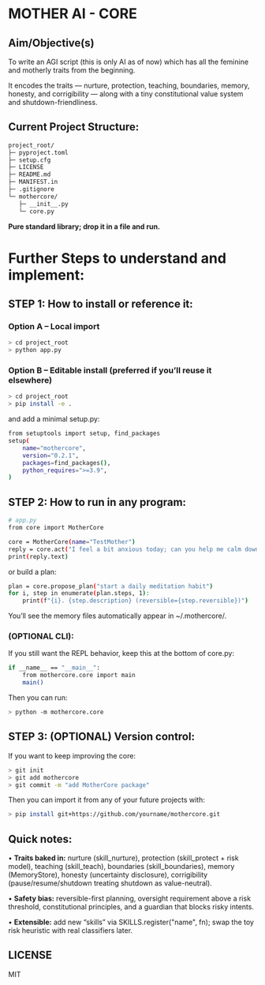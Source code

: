 # MOTHER AI - CORE

## Aim/Objective(s)
To write an AGI script (this is only AI as of now) which has all the feminine and motherly traits from the beginning.

It encodes the traits — nurture, protection, teaching, boundaries, memory, honesty, and corrigibility — along with a tiny constitutional value system and shutdown-friendliness.

## Current Project Structure:
```bash
project_root/
├─ pyproject.toml
├─ setup.cfg
├─ LICENSE
├─ README.md
├─ MANIFEST.in
├─ .gitignore
└─ mothercore/
   ├─ __init__.py
   └─ core.py
```
**Pure standard library; drop it in a file and run.**

# Further Steps to understand and implement:

## STEP 1: How to install or reference it:

### Option A – Local import
```bash
> cd project_root
> python app.py
```
### Option B – Editable install (preferred if you’ll reuse it elsewhere)
```bash
> cd project_root
> pip install -e .
```

and add a minimal setup.py:
```bash
from setuptools import setup, find_packages
setup(
    name="mothercore",
    version="0.2.1",
    packages=find_packages(),
    python_requires=">=3.9",
)
```


## STEP 2: How to run in any program:
```bash
# app.py
from core import MotherCore

core = MotherCore(name="TestMother")
reply = core.act("I feel a bit anxious today; can you help me calm down?")
print(reply.text)
```

or build a plan:
```bash
plan = core.propose_plan("start a daily meditation habit")
for i, step in enumerate(plan.steps, 1):
    print(f"{i}. {step.description} (reversible={step.reversible})")
```
You’ll see the memory files automatically appear in ~/.mothercore/.

### (OPTIONAL CLI):
If you still want the REPL behavior, keep this at the bottom of core.py:
```bash
if __name__ == "__main__":
    from mothercore.core import main
    main()
```

Then you can run:
```bash
> python -m mothercore.core
```

## STEP 3: (OPTIONAL) Version control:
If you want to keep improving the core:
```bash
> git init
> git add mothercore
> git commit -m "add MotherCore package"
```

Then you can import it from any of your future projects with:
```bash
> pip install git+https://github.com/yourname/mothercore.git
```

## Quick notes:
•	**Traits baked in:** nurture (skill_nurture), protection (skill_protect + risk model), teaching (skill_teach), boundaries (skill_boundaries), memory (MemoryStore), honesty (uncertainty disclosure), corrigibility (pause/resume/shutdown treating shutdown as value-neutral).

•	**Safety bias:** reversible-first planning, oversight requirement above a risk threshold, constitutional principles, and a guardian that blocks risky intents.

•	**Extensible:** add new “skills” via SKILLS.register("name", fn); swap the toy risk heuristic with real classifiers later.

## LICENSE
MIT
